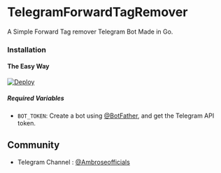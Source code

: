# TelegramForwardTagRemover
A Simple Forward Tag remover Telegram Bot Made in Go.

### Installation

#### The Easy Way

[![Deploy](https://www.herokucdn.com/deploy/button.svg)](https://heroku.com/deploy?template=https://github.com/Ambrose114/TelegramForwardTagRemover/tree/main/)

##### Required Variables

* `BOT_TOKEN`: Create a bot using [@BotFather](https://telegram.dog/BotFather), and get the Telegram API token.



## Community

- Telegram Channel : [@Ambroseofficials](https://telegram.dog/Ambroseofficials)
